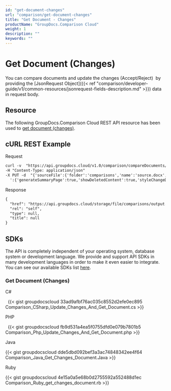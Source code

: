 ```yaml
---
id: "get-document-changes"
url: "comparison/get-document-changes"
title: "Get Document - Changes"
productName: "GroupDocs.Comparison Cloud"
weight: 1
description: ""
keywords: ""
---
```







# Get Document (Changes) #

You can compare documents and update the changes (Accept/Reject)  by providing the [JsonRequest Object]({{< ref "comparison/developer-guide/v1/common-resources/jsonrequest-fields-description.md" >}}) data in request body.

## Resource ##

The following GroupDocs.Comparison Cloud REST API resource has been used to [get document (changes)](https://apireference.groupdocs.cloud/comparison/#!/Changes/PutChangesDocument).

## cURL REST Example ##





 Request

```html
curl -v  "https://api.groupdocs.cloud/v1.0/comparison/compareDocuments/changes/update?outPath#comparisons%2Foutput.docx&#x26;appsid#XXXX&#x26;signature#XXX-XX"  
-H "Content-Type: application/json" 
-X PUT -d  "{'sourceFile':{'folder':'comparisons','name':'source.docx','password':''},'targetFiles' [{'folder':'comparisons','name':'target.docx','password':''}],'settings
  ':{'generateSummaryPage':true,'showDeletedContent':true,'styleChangeDetection':true,'insertedItemsStyle':{'color':'Blue','beginSeparatorString':'','endSeparatorString':'','bold':false,'italic':false,'strikeThrough':false},'deletedItemsStyle':{'color':'Red','beginSeparatorString':'','endSeparatorString':'','bold':false,'italic':false,'strikeThrough':false},'styleChangedItemsStyle':{'color':'Green','beginSeparatorString':'','endSeparatorString':'','bold':false,'italic':false,'strikeThrough':false},'wordsSeparatorChars':[],'detailLevel':'Low','useFramesForDelInsElements':false,'calculateComponentCoordinates':false,'markDeletedInsertedContentDeep':false},'changes':[{'id':0,'action':'Accept'},{'id':1,'action':'Reject'}]}"
 ```




 Response

```html
{
  "href": "https://api.groupdocs.cloud/storage/file/comparisons/output.docx",
  "rel": "self",
  "type": null,
  "title": null
}
 ```






## SDKs ##

The API is completely independent of your operating system, database system or development language. We provide and support API SDKs in many development languages in order to make it even easier to integrate. You can see our available SDKs list [here](https://github.com/groupdocs-comparison-cloud).

### Get Document (Changes) ###





C# 



 
{{< gist groupdocscloud 33ad9afbf76ac035c8552d2efe0ec895 Comparison_CSharp_Update_Changes_And_Get_Document.cs  >}}







PHP 



  
{{< gist groupdocscloud fb9d531a4ea5f0755dfd0e079b7801b5 Comparison_Php_Update_Changes_And_Get_Document.php >}}







Java  




{{< gist groupdocscloud dde5dbd092bef3a3ac74848342ee4f64 Comparison_Java_Get_Changes_Document.Java  >}}







Ruby  




{{< gist groupdocscloud 4e15a0a5e68b0d2755592a552488d1ec Comparison_Ruby_get_changes_document.rb >}}






